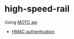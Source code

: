 # high-speed-rail


Using [MOTC api](http://ptx.transportdata.tw/MOTC/Swagger/)

- [HMAC authentication](https://github.com/Caligatio/jsSHA)
